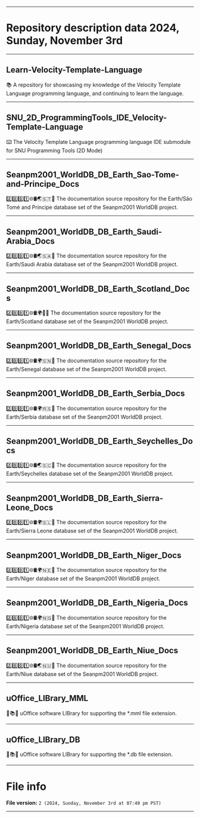 
***

# Repository description data 2024, Sunday, November 3rd

---

## Learn-Velocity-Template-Language

📚️ A repository for showcasing my knowledge of the Velocity Template Language programming language, and continuing to learn the language. 

---

## SNU_2D_ProgrammingTools_IDE_Velocity-Template-Language

⌨️ The Velocity Template Language programming language IDE submodule for SNU Programming Tools (2D Mode)

---

## Seanpm2001_WorldDB_DB_Earth_Sao-Tome-and-Principe_Docs

2️⃣️0️⃣️0️⃣️1️⃣️🌐️🛢️🌏️🇸🇹📖️ The documentation source repository for the Earth/São Tomé and Principe database set of the Seanpm2001 WorldDB project. 

---

## Seanpm2001_WorldDB_DB_Earth_Saudi-Arabia_Docs

2️⃣️0️⃣️0️⃣️1️⃣️🌐️🛢️🌏️🇸🇦️📖️ The documentation source repository for the Earth/Saudi Arabia database set of the Seanpm2001 WorldDB project. 

---

## Seanpm2001_WorldDB_DB_Earth_Scotland_Docs

2️⃣️0️⃣️0️⃣️1️⃣️🌐️🛢️🌍️🏴󠁧󠁢󠁳󠁣󠁴󠁿️📖️ The documentation source repository for the Earth/Scotland database set of the Seanpm2001 WorldDB project. 

---

## Seanpm2001_WorldDB_DB_Earth_Senegal_Docs

2️⃣️0️⃣️0️⃣️1️⃣️🌐️🛢️🌍️🇸🇳️📖️ The documentation source repository for the Earth/Senegal database set of the Seanpm2001 WorldDB project. 

---

## Seanpm2001_WorldDB_DB_Earth_Serbia_Docs

2️⃣️0️⃣️0️⃣️1️⃣️🌐️🛢️🌍️🇷🇸️📖️ The documentation source repository for the Earth/Serbia database set of the Seanpm2001 WorldDB project. 

---

## Seanpm2001_WorldDB_DB_Earth_Seychelles_Docs

2️⃣️0️⃣️0️⃣️1️⃣️🌐️🛢️🌏️🇸🇨️📖️ The documentation source repository for the Earth/Seychelles database set of the Seanpm2001 WorldDB project. 

---

## Seanpm2001_WorldDB_DB_Earth_Sierra-Leone_Docs

2️⃣️0️⃣️0️⃣️1️⃣️🌐️🛢️🌍️🇸🇱️📖️ The documentation source repository for the Earth/Sierra Leone database set of the Seanpm2001 WorldDB project. 

---

## Seanpm2001_WorldDB_DB_Earth_Niger_Docs

2️⃣️0️⃣️0️⃣️1️⃣️🌐️🛢️🌍️🇳🇪️📖️ The documentation source repository for the Earth/Niger database set of the Seanpm2001 WorldDB project. 

---

## Seanpm2001_WorldDB_DB_Earth_Nigeria_Docs

2️⃣️0️⃣️0️⃣️1️⃣️🌐️🛢️🌍️🇳🇬️📖️ The documentation source repository for the Earth/Nigeria database set of the Seanpm2001 WorldDB project. 

---

## Seanpm2001_WorldDB_DB_Earth_Niue_Docs

2️⃣️0️⃣️0️⃣️1️⃣️🌐️🛢️🌏️🇳🇺️📖️ The documentation source repository for the Earth/Niue database set of the Seanpm2001 WorldDB project. 

---

## uOffice_LIBrary_MML

📙️📚️💾️ uOffice software LIBrary for supporting the *.mml file extension.

---

## uOffice_LIBrary_DB

📙️📚️💾️ uOffice software LIBrary for supporting the *.db file extension.

***

# File info

**File version:** `2 (2024, Sunday, November 3rd at 07:49 pm PST)`

***

